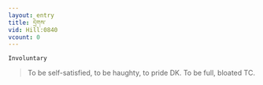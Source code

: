```yaml
---
layout: entry
title: དྲེགས་
vid: Hill:0840
vcount: 0
---
```

`Involuntary` 
> To be self-satisfied, to be haughty, to pride DK\.
 To be full, bloated TC\.

